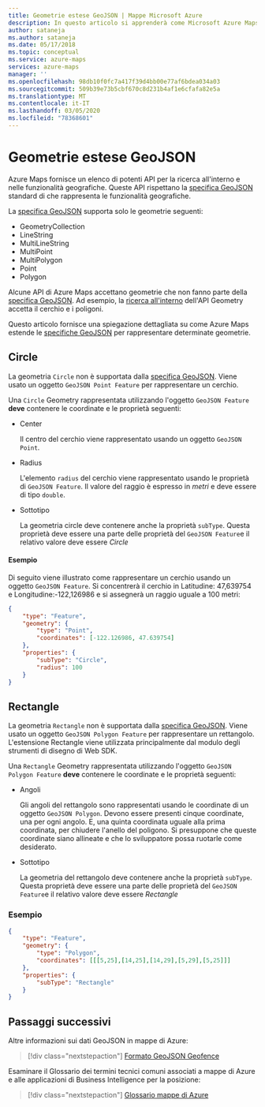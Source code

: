 ```yaml
---
title: Geometrie estese GeoJSON | Mappe Microsoft Azure
description: In questo articolo si apprenderà come Microsoft Azure Maps estende le specifiche GeoJSON per rappresentare determinate geometrie.
author: sataneja
ms.author: sataneja
ms.date: 05/17/2018
ms.topic: conceptual
ms.service: azure-maps
services: azure-maps
manager: ''
ms.openlocfilehash: 98db10f0fc7a417f39d4bb00e77af6bdea034a03
ms.sourcegitcommit: 509b39e73b5cbf670c8d231b4af1e6cfafa82e5a
ms.translationtype: MT
ms.contentlocale: it-IT
ms.lasthandoff: 03/05/2020
ms.locfileid: "78368601"
---
```

# <a name="extended-geojson-geometries"></a>Geometrie estese GeoJSON

Azure Maps fornisce un elenco di potenti API per la ricerca all'interno e nelle funzionalità geografiche. Queste API rispettano la [specifica GeoJSON][1] standard di che rappresenta le funzionalità geografiche.  

La [specifica GeoJSON][1] supporta solo le geometrie seguenti:

* GeometryCollection
* LineString
* MultiLineString
* MultiPoint
* MultiPolygon
* Point
* Polygon

Alcune API di Azure Maps accettano geometrie che non fanno parte della [specifica GeoJSON][1]. Ad esempio, la [ricerca all'interno](https://docs.microsoft.com/rest/api/maps/search/postsearchinsidegeometry) dell'API Geometry accetta il cerchio e i poligoni.

Questo articolo fornisce una spiegazione dettagliata su come Azure Maps estende le [specifiche GeoJSON][1] per rappresentare determinate geometrie.

## <a name="circle"></a>Circle

La geometria `Circle` non è supportata dalla [specifica GeoJSON][1]. Viene usato un oggetto `GeoJSON Point Feature` per rappresentare un cerchio.

Una `Circle` Geometry rappresentata utilizzando l'oggetto `GeoJSON Feature` __deve__ contenere le coordinate e le proprietà seguenti:

- Center

    Il centro del cerchio viene rappresentato usando un oggetto `GeoJSON Point`.

- Radius

    L'elemento `radius` del cerchio viene rappresentato usando le proprietà di `GeoJSON Feature`. Il valore del raggio è espresso in _metri_ e deve essere di tipo `double`.

- Sottotipo

    La geometria circle deve contenere anche la proprietà `subType`. Questa proprietà deve essere una parte delle proprietà del `GeoJSON Feature`e il relativo valore deve essere _Circle_

#### <a name="example"></a>Esempio

Di seguito viene illustrato come rappresentare un cerchio usando un oggetto `GeoJSON Feature`. Si concentrerà il cerchio in Latitudine: 47,639754 e Longitudine:-122,126986 e si assegnerà un raggio uguale a 100 metri:

```json            
{
    "type": "Feature",
    "geometry": {
        "type": "Point",
        "coordinates": [-122.126986, 47.639754]
    },
    "properties": {
        "subType": "Circle",
        "radius": 100
    }
}          
```

## <a name="rectangle"></a>Rectangle

La geometria `Rectangle` non è supportata dalla [specifica GeoJSON][1]. Viene usato un oggetto `GeoJSON Polygon Feature` per rappresentare un rettangolo. L'estensione Rectangle viene utilizzata principalmente dal modulo degli strumenti di disegno di Web SDK.

Una `Rectangle` Geometry rappresentata utilizzando l'oggetto `GeoJSON Polygon Feature` __deve__ contenere le coordinate e le proprietà seguenti:

- Angoli

    Gli angoli del rettangolo sono rappresentati usando le coordinate di un oggetto `GeoJSON Polygon`. Devono essere presenti cinque coordinate, una per ogni angolo. E, una quinta coordinata uguale alla prima coordinata, per chiudere l'anello del poligono. Si presuppone che queste coordinate siano allineate e che lo sviluppatore possa ruotarle come desiderato.

- Sottotipo

    La geometria del rettangolo deve contenere anche la proprietà `subType`. Questa proprietà deve essere una parte delle proprietà del `GeoJSON Feature`e il relativo valore deve essere _Rectangle_

### <a name="example"></a>Esempio

```json
{
    "type": "Feature",
    "geometry": {
        "type": "Polygon",
        "coordinates": [[[5,25],[14,25],[14,29],[5,29],[5,25]]]
    },
    "properties": {
        "subType": "Rectangle"
    }
}

```
## <a name="next-steps"></a>Passaggi successivi

Altre informazioni sui dati GeoJSON in mappe di Azure:

> [!div class="nextstepaction"]
> [Formato GeoJSON Geofence](geofence-geojson.md)

Esaminare il Glossario dei termini tecnici comuni associati a mappe di Azure e alle applicazioni di Business Intelligence per la posizione:

> [!div class="nextstepaction"]
> [Glossario mappe di Azure](glossary.md)

[1]: https://tools.ietf.org/html/rfc7946
